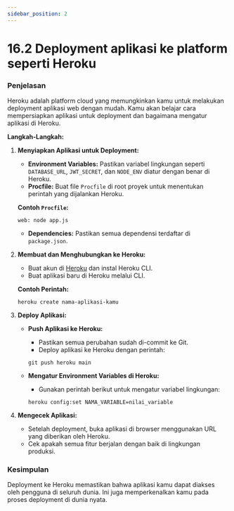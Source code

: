 ```yaml
---
sidebar_position: 2
---
```


# 16.2 Deployment aplikasi ke platform seperti Heroku

### Penjelasan
Heroku adalah platform cloud yang memungkinkan kamu untuk melakukan deployment aplikasi web dengan mudah. Kamu akan belajar cara mempersiapkan aplikasi untuk deployment dan bagaimana mengatur aplikasi di Heroku.

**Langkah-Langkah:**

1.  **Menyiapkan Aplikasi untuk Deployment:**
    
    -   **Environment Variables:** Pastikan variabel lingkungan seperti `DATABASE_URL`, `JWT_SECRET`, dan `NODE_ENV` diatur dengan benar di Heroku.
    -   **Procfile:** Buat file `Procfile` di root proyek untuk menentukan perintah yang dijalankan Heroku.
    
    **Contoh `Procfile`:**
    
    ```
    web: node app.js
    ```
    
    -   **Dependencies:** Pastikan semua dependensi terdaftar di `package.json`.
2.  **Membuat dan Menghubungkan ke Heroku:**
    
    -   Buat akun di [Heroku](https://www.heroku.com) dan instal Heroku CLI.
    -   Buat aplikasi baru di Heroku melalui CLI.
    
    **Contoh Perintah:**
    
    ```
    heroku create nama-aplikasi-kamu
    ```
    
3.  **Deploy Aplikasi:**
    
    -   **Push Aplikasi ke Heroku:**
        
        -   Pastikan semua perubahan sudah di-commit ke Git.
        -   Deploy aplikasi ke Heroku dengan perintah:
        

        ```
        git push heroku main
        ```
        
    -   **Mengatur Environment Variables di Heroku:**
        
        -   Gunakan perintah berikut untuk mengatur variabel lingkungan:
        

        ```
        heroku config:set NAMA_VARIABLE=nilai_variable
        ``` 
        
4.  **Mengecek Aplikasi:**
    
    -   Setelah deployment, buka aplikasi di browser menggunakan URL yang diberikan oleh Heroku.
    -   Cek apakah semua fitur berjalan dengan baik di lingkungan produksi.

### Kesimpulan
 Deployment ke Heroku memastikan bahwa aplikasi kamu dapat diakses oleh pengguna di seluruh dunia. Ini juga memperkenalkan kamu pada proses deployment di dunia nyata.